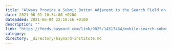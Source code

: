 ```yaml
---
title: "Always Provide a Submit Button Adjacent to the Search Field on Mobile (21% Don’t)"
date: 2021-06-01 10:34:00 +0200
dateadded: 2021-06-04 22:18:56 +0100
description: ""
link: "https://feeds.baymard.com/link/9825/14517434/mobile-search-submit-button"
category:
directory: _directory/baymard-institute.md
---
```


